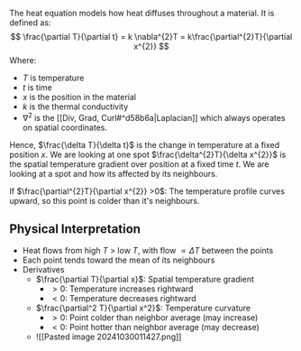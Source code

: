 The heat equation models how heat diffuses throughout a material. It is defined as:
$$
\frac{\partial T}{\partial t} = k \nabla^{2}T = k\frac{\partial^{2}T}{\partial x^{2}}
$$Where:
* $T$ is temperature
* $t$ is time
* $x$ is the position in the material
* $k$ is the thermal conductivity
* $\nabla^{2}$ is the [[Div, Grad, Curl#^d58b6a|Laplacian]] which always operates on spatial coordinates.

Hence,
$\frac{\delta T}{\delta t}$ is the change in temperature at a fixed position $x$. We are looking at one spot
$\frac{\delta^{2}T}{\delta x^{2}}$ is the spatial temperature gradient over position at a fixed time $t$. We are looking at a spot and how its affected by its neighbours.

If $\frac{\partial^{2}T}{\partial x^{2}} >0$: The temperature profile curves upward, so this point is colder than it's neighbours.
## Physical Interpretation
* Heat flows from high $T$ > low $T$, with flow $\propto \Delta T$ between the points
* Each point tends toward the mean of its neighbours
* Derivatives 
	* $\frac{\partial T}{\partial x}$: Spatial temperature gradient 
		* $> 0$: Temperature increases rightward
		* $< 0$: Temperature decreases rightward 
	* $\frac{\partial^2 T}{\partial x^2}$: Temperature curvature 
		* $> 0$: Point colder than neighbor average (may increase)
		* $< 0$: Point hotter than neighbor average (may decrease)
	* ![[Pasted image 20241030011427.png]]
